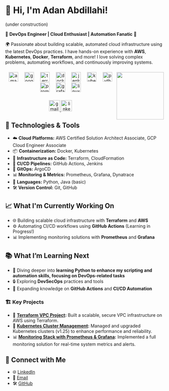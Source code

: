 <h1>👋 Hi, I'm Adan Abdillahi! </h1> (under construction)

<p>🚀 <strong>DevOps Engineer | Cloud Enthusiast | Automation Fanatic</strong> 🚀</p>


<p>🌍 Passionate about building scalable, automated cloud infrastructure using the latest DevOps practices. I have hands-on experience with <strong>AWS</strong>, <strong>Kubernetes</strong>, <strong>Docker</strong>, <strong>Terraform</strong>, and more! I love solving complex problems, automating workflows, and continuously improving systems.</p>

<p align="left"></p>

###

<img align="right" height="150" src="https://media2.giphy.com/media/v1.Y2lkPTc5MGI3NjExNWlsMzg0cmlwaGNwcnR0Y3c0aGJ0aHo5MWZ6MnFieGFvazg0OWUxbiZlcD12MV9pbnRlcm5hbF9naWZfYnlfaWQmY3Q9Zw/du3J3cXyzhj75IOgvA/giphy.webp"  />

###

<div align="center">
  <img src="https://skillicons.dev/icons?i=aws" height="30" alt="amazonwebservices logo"  />
  <img width="12" />
  <img src="https://skillicons.dev/icons?i=gcp" height="30" alt="googlecloud logo"  />
  <img width="12" />
  <img src="https://cdn.simpleicons.org/terraform/7B42BC" height="30" alt="terraform logo"  />
  <img width="12" />
  <img src="https://skillicons.dev/icons?i=docker" height="30" alt="docker logo"  />
  <img width="12" />
  <img src="https://skillicons.dev/icons?i=jenkins" height="30" alt="jenkins logo"  />
  <img width="12" />
  <img src="https://skillicons.dev/icons?i=kubernetes" height="30" alt="kubernetes logo"  />
  <img width="12" />
  <img src="https://skillicons.dev/icons?i=python" height="30" alt="python logo"  />
  <img src="https://cdn.simpleicons.org/prometheus/E6522C" height="30" alt="prometheus logo"  />
  <img width="12" />
  <img src="https://skillicons.dev/icons?i=grafana" height="30" alt="grafana logo"  />
  <img width="12" />
  <img src="https://skillicons.dev/icons?i=linux" height="30" alt="linux logo"  />
</div>

###

<div align="center">
  <a href="adanabdillahi30@gmail.com" target="_blank">
    <img src="https://img.shields.io/static/v1?message=Gmail&logo=gmail&label=&color=D14836&logoColor=white&labelColor=&style=for-the-badge" height="35" alt="gmail logo"  />
  </a>
  <a href="https://www.linkedin.com/in/aabdillahi/" target="_blank">
    <img src="https://img.shields.io/static/v1?message=LinkedIn&logo=linkedin&label=&color=0077B5&logoColor=white&labelColor=&style=for-the-badge" height="35" alt="linkedin logo"  />
  </a>
</div>

###

<h2>🔧 Technologies & Tools</h2>
<ul>
  <li>☁️ <strong>Cloud Platforms:</strong> AWS Certified Solution Architect Associate, GCP Cloud Engineer Associate</li>
  <li>📦 <strong>Containerization:</strong> Docker, Kubernetes</li>
  <li>📜 <strong>Infrastructure as Code:</strong> Terraform, CloudFormation</li>
  <li>🔄 <strong>CI/CD Pipelines:</strong> GitHub Actions, Jenkins</li>
  <li>📂 <strong>GitOps:</strong> ArgoCD</li>
  <li>📊 <strong>Monitoring & Metrics:</strong> Prometheus, Grafana, Dynatrace</li>
  <li>🐍 <strong>Languages:</strong> Python, Java (basic)</li>
  <li>🛠 <strong>Version Control:</strong> Git, GitHub</li>
</ul>

<h2>📈 What I'm Currently Working On</h2>
<ul>
  <li>🌐 Building scalable cloud infrastructure with <strong>Terraform</strong> and <strong>AWS</strong></li>
  <li>⚙️ Automating CI/CD workflows using <strong>GitHub Actions</strong> (Learning in Progress!)</li>
  <li>📊 Implementing monitoring solutions with <strong>Prometheus</strong> and <strong>Grafana</strong></li>
</ul>

<h2>📚 What I’m Learning Next</h2>
<ul>
  <li>🚀 Diving deeper into <strong> learning Python to enhance my scripting and automation skills, focusing on DevOps-related tasks </strong></li>
  <li>🔒 Exploring <strong>DevSecOps</strong> practices and tools</li>
  <li>🤖 Expanding knowledge on <strong>GitHub Actions</strong> and <strong>CI/CD Automation</strong></li>
</ul>

<h3>🏗️ Key Projects</h3>
<ul>
  <li>📡 <strong><a href="#">Terraform VPC Project</a>:</strong> Built a scalable, secure VPC infrastructure on AWS using Terraform.</li>
  <li>🚀 <strong><a href="#">Kubernetes Cluster Management</a>:</strong> Managed and upgraded Kubernetes clusters (v1.25) to enhance performance and reliability.</li>
  <li>📊 <strong><a href="#">Monitoring Stack with Prometheus & Grafana</a>:</strong> Implemented a full monitoring solution for real-time system metrics and alerts.</li>
</ul>

<h2>🔗 Connect with Me</h2>
<ul>
  <li>🌐 <a href="#">LinkedIn</a></li>
  <li>📧 <a href="#">Email</a></li>
  <li>🛠️ <a href="#">GitHub</a></li>
</ul>

###
